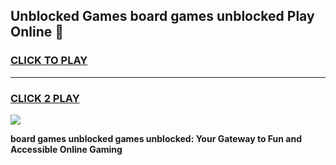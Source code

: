 
## Unblocked Games board games unblocked Play Online 👋
<h3>
<a href="https://news.freeplayer.one?title=board_games_unblocked&ref=17F">CLICK TO PLAY</a></h3>
<hr>

<h3>
<a href="https://news.freeplayer.one?title=board_games_unblocked&ref=17F">CLICK 2 PLAY</a>
  
</h3>

<a href="https://news.freeplayer.one?title=board_games_unblocked&ref=17F/"><img src="https://clearcache.store/games.png"></a>


**board games unblocked games unblocked: Your Gateway to Fun and Accessible Online Gaming**
